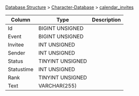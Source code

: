 [Database Structure](Database-Structure) > [Character-Database](Character-Database) > [calendar_invites](calendar_invites)

Column | Type | Description
--- | --- | ---
Id | BIGINT UNSIGNED | 
Event | BIGINT UNSIGNED | 
Invitee | INT UNSIGNED | 
Sender | INT UNSIGNED | 
Status | TINYINT UNSIGNED | 
Statustime | INT UNSIGNED | 
Rank | TINYINT UNSIGNED | 
Text | VARCHAR(255) | 
